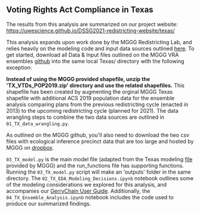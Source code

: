## Voting Rights Act Compliance in Texas

The results from this analysis are summarized on our project website: https://uwescience.github.io/DSSG2021-redistricting-website/texas/

This analysis expands upon work done by the MGGG Redistricting Lab, and relies heavily on the modeling code and input data sources outlined [here](https://github.com/mggg/VRA_ensembles). To get started, download all Data & Input files outlined on the MGGG VRA ensembles 
[github](https://github.com/mggg/VRA_ensembles) into the same local Texas/ directory with the following exception:

**Instead of using the MGGG provided shapefile, unzip the 'TX_VTDs_POP2019.zip' directory and use the related shapefiles.** This shapefile has been created by augmenting the orginal MGGG Texas shapefile with additional ACS 2019 population data for the ensemble analysis comparing plans from the previous redistricting cycle (enacted in 2013) to the upcoming redistricting cycle (planned for 2021). The data wrangling steps to combine the two data sources are outlined in `01_TX_data_wrangling.py`.

As outlined on the MGGG github, you'll also need to download the two csv files with ecological inference precinct data that are too large and hosted by MGGG on [dropbox](https://www.dropbox.com/sh/k78n2hyixmv9xdg/AABmZG5ntMbXtX1VKThR7_t8a?dl=0).

`03_TX_model.py` is the main model file (adapted from the Texas modeling [file](https://github.com/mggg/VRA_ensembles/blob/master/TX/TX_elections_model.py) provided by MGGG) and the run_functions file has supporting functions. Running the `03_TX_model.py` script will make an 'outputs' folder in the same directory. The `02_TX_EDA_Modeling_Decisions.ipynb` notebook outlines some of the modeling considerations we explored for this analysis, and accompanies our [GerryChain User Guide](https://uwescience.github.io/DSSG2021-redistricting-website/guide/). Additionally, the `04_TX_Ensemble_Analysis.ipynb` notebook includes the code used to produce our summarized findings. 
